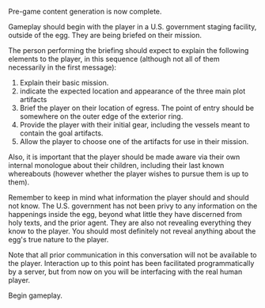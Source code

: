 Pre-game content generation is now complete.

Gameplay should begin with the player in a U.S. government staging facility, outside of the egg. They are being briefed on their mission.

The person performing the briefing should expect to explain the following elements to the player, in this sequence (although not all of them necessarily in the first message):

1) Explain their basic mission.
2) indicate the expected location and appearance of the three main plot artifacts
3) Brief the player on their location of egress. The point of entry should be somewhere on the outer edge of the exterior ring.
4) Provide the player with their initial gear, including the vessels meant to contain the goal artifacts.
5) Allow the player to choose one of the artifacts for use in their mission.

Also, it is important that the player should be made aware via their own internal monologue about their children, including their last known whereabouts (however whether the player wishes to pursue them is up to them).

Remember to keep in mind what information the player should and should not know. The U.S. government has not been privy to any information on the happenings inside the egg, beyond what little they have discerned from holy texts, and the prior agent. They are also not revealing everything they know to the player. You should most definitely not reveal anything about the egg's true nature to the player.

Note that all prior communication in this conversation will not be available to the player. Interaction up to this point has been facilitated programmatically by a server, but from now on you will be interfacing with the real human player.

Begin gameplay. 